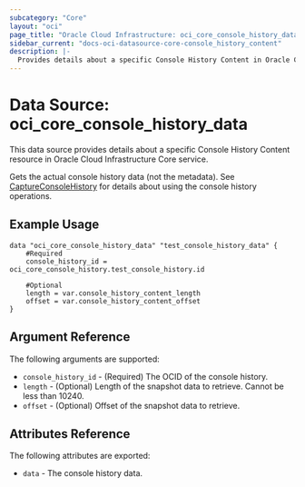 ```yaml
---
subcategory: "Core"
layout: "oci"
page_title: "Oracle Cloud Infrastructure: oci_core_console_history_data"
sidebar_current: "docs-oci-datasource-core-console_history_content"
description: |-
  Provides details about a specific Console History Content in Oracle Cloud Infrastructure Core service
---
```


# Data Source: oci_core_console_history_data
This data source provides details about a specific Console History Content resource in Oracle Cloud Infrastructure Core service.

Gets the actual console history data (not the metadata).
See [CaptureConsoleHistory](https://docs.cloud.oracle.com/iaas/api/#/en/iaas/latest/ConsoleHistory/CaptureConsoleHistory)
for details about using the console history operations.


## Example Usage

```hcl
data "oci_core_console_history_data" "test_console_history_data" {
	#Required
	console_history_id = oci_core_console_history.test_console_history.id

	#Optional
	length = var.console_history_content_length
	offset = var.console_history_content_offset
}
```

## Argument Reference

The following arguments are supported:

* `console_history_id` - (Required) The OCID of the console history.
* `length` - (Optional) Length of the snapshot data to retrieve. Cannot be less than 10240.
* `offset` - (Optional) Offset of the snapshot data to retrieve.


## Attributes Reference

The following attributes are exported:

* `data` - The console history data.
